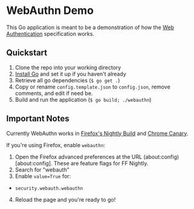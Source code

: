 WebAuthn Demo
=============

This Go application is meant to be a demonstration of how the [Web Authentication](https://w3c.github.io/webauthn) specification works.


Quickstart
----------

1. Clone the repo into your working directory
2. [Install Go](https://golang.org/doc/install) and set it up if you haven't already
3. Retrieve all go dependencies (`$ go get .`)
4. Copy or rename `config.template.json` to `config.json`, remove comments, and edit if need be.
5. Build and run the application (`$ go build; ./webauthn`)

Important Notes
---------------

Currently WebAuthn works in [Firefox's Nightly Build](https://download.mozilla.org/?product=firefox-nightly-latest-ssl&os=osx&lang=en-US) and [Chrome Canary](https://www.google.com/chrome/browser/canary.html).

If you're using Firefox, enable `webauthn`:
1. Open the Firefox advanced preferences at the URL (about:config)[about:config]. These are feature flags for FF Nightly.
2. Search for "webauth"
3. Enable `value=True` for:
* `security.webauth.webauthn`
4. Reload the page and you're ready to go!